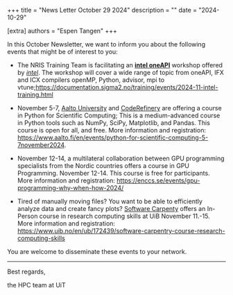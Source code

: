 +++
title = "News Letter October 29 2024"
description = ""
date = "2024-10-29"

[extra] 
authors = "Espen Tangen"
+++

In this October Newsletter, we want to inform you about the following events that might be of interest to you:

* The NRIS Training Team is facilitating an [**intel oneAPI**](https://www.intel.com/content/www/us/en/developer/tools/oneapi/overview.html) workshop offered by [*intel*](https://www.intel.com/content/www/us/en/homepage.html). The workshop will cover a wide range of topic from oneAPI, IFX and ICX compilers openMP, Python, advisor, mpi to vtune;<https://documentation.sigma2.no/training/events/2024-11-intel-training.html>

* November 5-7, [Aalto University](https://www.aalto.fi/en/services/science-it) and [CodeRefinery](https://coderefinery.org) are offering a course in Python for Scientific Computing; This is a medium-advanced course in Python tools such as NumPy, SciPy, Matplotlib, and Pandas. This course is open for all, and free. More information and registration: <https://www.aalto.fi/en/events/python-for-scientific-computing-5-7november2024>. 

* November 12-14, a multilateral collaboration between GPU programming specialists from the Nordic countries offers a course in GPU Programming. November 12-14. This course is free for participants. More information and registration: <https://enccs.se/events/gpu-programming-why-when-how-2024/>

* Tired of manually moving files? You want to be able to efficiently analyze data and create fancy plots? [Software Carpenty](https://software-carpentry.org) offers an In-Person course in research computing skills at UiB November 11.-15. More information and registration: <https://www.uib.no/en/ub/172439/software-carpentry-course-research-computing-skills>


You are welcome to disseminate these events to your network. 

---
Best regards,

the HPC team at UiT